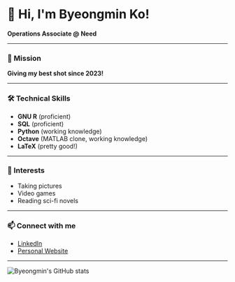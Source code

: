 # 👋 Hi, I'm Byeongmin Ko!

**Operations Associate @ Need**

---

### 🚀 Mission
**Giving my best shot since 2023!**

---

### 🛠️ Technical Skills
- **GNU R** (proficient)
- **SQL** (proficient)
- **Python** (working knowledge)
- **Octave** (MATLAB clone, working knowledge)
- **LaTeX** (pretty good!)

---

### 📸 Interests
- Taking pictures
- Video games
- Reading sci-fi novels

---

### 📫 Connect with me
- [LinkedIn](https://www.linkedin.com/in/byeongmi-ko-207a74282/)
- [Personal Website](https://www.kobm.xyz)
---

![Byeongmin's GitHub stats](https://github-readme-stats.vercel.app/api?username=byeongmin382&show_icons=true&hide_title=true)
